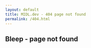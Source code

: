 ```yaml
---
layout: default
title: MIDL.dev - 404 page not found
permalink: /404.html
---
```


## Bleep - page not found

